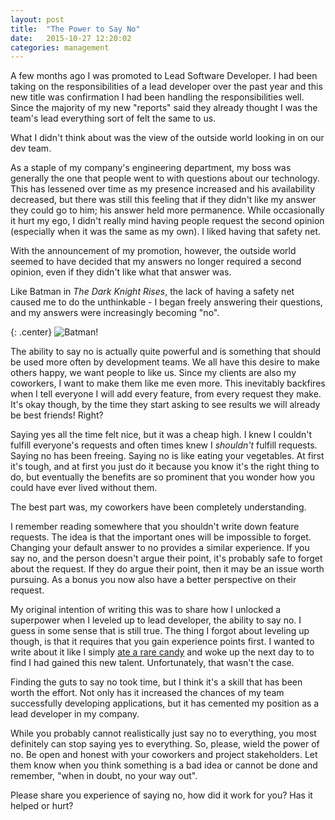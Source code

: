 ```yaml
---
layout: post
title:  "The Power to Say No"
date:   2015-10-27 12:20:02
categories: management
---
```


A few months ago I was promoted to Lead Software Developer. I had been taking on the responsibilities of a lead developer over the past year and this new title was confirmation I had been handling the responsibilities well. Since the majority of my new "reports" said they already thought I was the team's lead everything sort of felt the same to us.

What I didn't think about was the view of the outside world looking in on our dev team.

As a staple of my company's engineering department, my boss was generally the one that people went to with questions about our technology. This has lessened over time as my presence increased and his availability decreased, but there was still this feeling that if they didn't like my answer they could go to him; his answer held more permanence.  While occasionally it hurt my ego, I didn't really mind having people request the second opinion (especially when it was the same as my own). I liked having that safety net.

With the announcement of my promotion, however, the outside world seemed to have decided that my answers no longer required a second opinion, even if they didn't like what that answer was.

Like Batman in *The Dark Knight Rises*, the lack of having a safety net caused me to do the unthinkable - I began freely answering their questions, and my answers were increasingly becoming "no".

{: .center}
![Batman!](https://wifofoo.files.wordpress.com/2014/03/20140314-000620.jpg)

The ability to say no is actually quite powerful and is something that should be used more often by development teams. We all have this desire to make others happy, we want people to like us. Since my clients are also my coworkers, I want to make them like me even more. This inevitably backfires when I tell everyone I will add every feature, from every request they make. It's okay though, by the time they start asking to see results we will already be best friends! Right?

Saying yes all the time felt nice, but it was a cheap high. I knew I couldn't fulfill everyone's requests and often times knew I *shouldn't* fulfill requests. Saying no has been freeing. Saying no is like eating your vegetables. At first it's tough, and at first you just do it because you know it's the right thing to do, but eventually the benefits are so prominent that you wonder how you could have ever lived without them.

The best part was, my coworkers have been completely understanding.

I remember reading somewhere that you shouldn't write down feature requests. The idea is that the important ones will be impossible to forget. Changing your default answer to no provides a similar experience. If you say no, and the person doesn't argue their point, it's probably safe to forget about the request. If they do argue their point, then it may be an issue worth pursuing. As a bonus you now also have a better perspective on their request.

My original intention of writing this was to share how I unlocked a superpower when I leveled up to lead developer, the ability to say no. I guess in some sense that is still true. The thing I forgot about leveling up though, is that it requires that you gain experience points first. I wanted to write about it like I simply [ate a rare candy](http://pokemon.wikia.com/wiki/Rare_Candy) and woke up the next day to to find I had gained this new talent. Unfortunately, that wasn't the case.

Finding the guts to say no took time, but I think it's a skill that has been worth the effort. Not only has it increased the chances of my team successfully developing applications, but it has cemented my position as a lead developer in my company.

While you probably cannot realistically just say no to everything, you most definitely can stop saying yes to everything. So, please, wield the power of no. Be open and honest with your coworkers and project stakeholders. Let them know when you think something is a bad idea or cannot be done and remember, "when in doubt, no your way out".

Please share you experience of saying no, how did it work for you? Has it helped or hurt?
